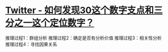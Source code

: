 # [Twitter - 如何发现30这个数字支点和三分之一这个定位数字？](https://www.zhihu.com/question/35665963/answer/284120696)

推理过程1：群组分析
推理过程2：确定是否有分析价值
推理过程3：相关性分析
推理过程4：寻找因果关系


